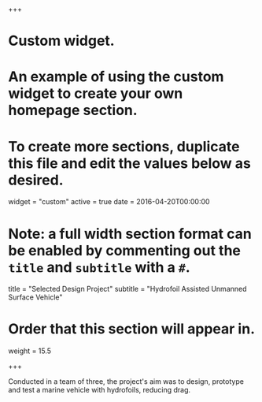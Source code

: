 +++
# Custom widget.
# An example of using the custom widget to create your own homepage section.
# To create more sections, duplicate this file and edit the values below as desired.
widget = "custom"
active = true
date = 2016-04-20T00:00:00

# Note: a full width section format can be enabled by commenting out the `title` and `subtitle` with a `#`.
title = "Selected Design Project"
subtitle = "Hydrofoil Assisted Unmanned Surface Vehicle"

# Order that this section will appear in.
weight = 15.5

+++

Conducted in a team of three, the project's aim was to design, prototype and test a marine vehicle with hydrofoils, reducing drag.
